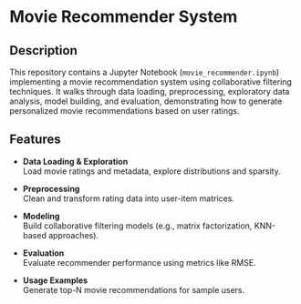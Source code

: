 # Movie Recommender System

## Description

This repository contains a Jupyter Notebook (`movie_recommender.ipynb`) implementing a movie recommendation system using collaborative filtering techniques. It walks through data loading, preprocessing, exploratory data analysis, model building, and evaluation, demonstrating how to generate personalized movie recommendations based on user ratings.

## Features

- **Data Loading & Exploration**  
  Load movie ratings and metadata, explore distributions and sparsity.

- **Preprocessing**  
  Clean and transform rating data into user-item matrices.

- **Modeling**  
  Build collaborative filtering models (e.g., matrix factorization, KNN-based approaches).

- **Evaluation**  
  Evaluate recommender performance using metrics like RMSE.

- **Usage Examples**  
  Generate top-N movie recommendations for sample users.
